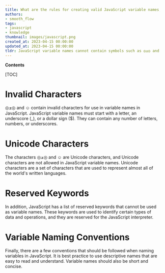 ```yaml
---
title: What are the rules for creating valid JavaScript variable names, and why are ◎ܫ◎ and ☺ not valid?
authors:
- smooth_flow
tags:
- javascript
- knowledge
thumbnail: images/javascript.png
created_at: 2023-04-15 00:00:00
updated_at: 2023-04-15 00:00:00
tldr: JavaScript variable names cannot contain symbols such as ◎ܫ◎ and ☺.
---
```


**Contents**

[TOC]

# Invalid Characters
◎ܫ◎ and ☺ contain invalid characters for use in variable names in JavaScript. JavaScript variable names must start with a letter, an underscore (_), or a dollar sign ($). They can contain any number of letters, numbers, or underscores. 

# Unicode Characters
The characters ◎ܫ◎ and ☺ are Unicode characters, and Unicode characters are not allowed in JavaScript variable names. Unicode characters are a set of characters that are used to represent almost all of the world's written languages.

# Reserved Keywords
In addition, JavaScript has a list of reserved keywords that cannot be used as variable names. These keywords are used to identify certain types of data and operations, and they are reserved for the JavaScript interpreter. 

# Variable Naming Conventions
Finally, there are a few conventions that should be followed when naming variables in JavaScript. It is best practice to use descriptive names that are easy to read and understand. Variable names should also be short and concise.
